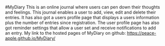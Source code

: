 #MyDiary
This is an online journal where users can pen down their thoughts and feelings.
This journal enables a user to add, view, edit and delete their entries. It has also got a users profile page that displays a users information plus the number of entries since registration. The user profile page has also got reminder settings that allow a user set and receive notifications to add an entry.
My link to the hosted pages of MyDiary on github: https://peace-apple.github.io/MyDiary/